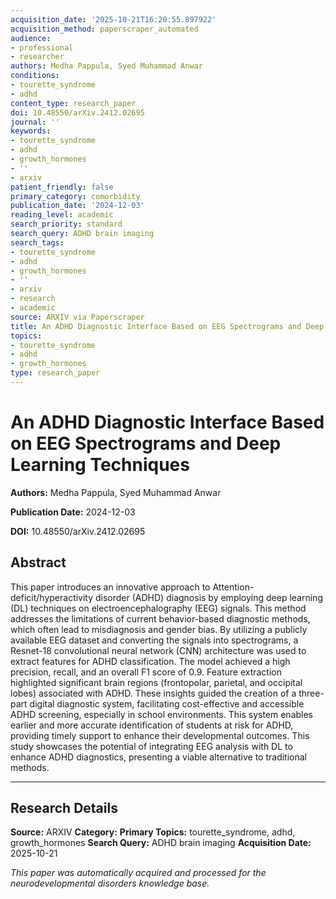 ```yaml
---
acquisition_date: '2025-10-21T16:20:55.897922'
acquisition_method: paperscraper_automated
audience:
- professional
- researcher
authors: Medha Pappula, Syed Muhammad Anwar
conditions:
- tourette_syndrome
- adhd
content_type: research_paper
doi: 10.48550/arXiv.2412.02695
journal: ''
keywords:
- tourette_syndrome
- adhd
- growth_hormones
- ''
- arxiv
patient_friendly: false
primary_category: comorbidity
publication_date: '2024-12-03'
reading_level: academic
search_priority: standard
search_query: ADHD brain imaging
search_tags:
- tourette_syndrome
- adhd
- growth_hormones
- ''
- arxiv
- research
- academic
source: ARXIV via Paperscraper
title: An ADHD Diagnostic Interface Based on EEG Spectrograms and Deep Learning Techniques
topics:
- tourette_syndrome
- adhd
- growth_hormones
type: research_paper
---
```


# An ADHD Diagnostic Interface Based on EEG Spectrograms and Deep Learning Techniques

**Authors:** Medha Pappula, Syed Muhammad Anwar

**Publication Date:** 2024-12-03

**DOI:** 10.48550/arXiv.2412.02695

## Abstract

This paper introduces an innovative approach to Attention-deficit/hyperactivity disorder (ADHD) diagnosis by employing deep learning (DL) techniques on electroencephalography (EEG) signals. This method addresses the limitations of current behavior-based diagnostic methods, which often lead to misdiagnosis and gender bias. By utilizing a publicly available EEG dataset and converting the signals into spectrograms, a Resnet-18 convolutional neural network (CNN) architecture was used to extract features for ADHD classification. The model achieved a high precision, recall, and an overall F1 score of 0.9. Feature extraction highlighted significant brain regions (frontopolar, parietal, and occipital lobes) associated with ADHD. These insights guided the creation of a three-part digital diagnostic system, facilitating cost-effective and accessible ADHD screening, especially in school environments. This system enables earlier and more accurate identification of students at risk for ADHD, providing timely support to enhance their developmental outcomes. This study showcases the potential of integrating EEG analysis with DL to enhance ADHD diagnostics, presenting a viable alternative to traditional methods.

---

## Research Details

**Source:** ARXIV
**Category:** 
**Primary Topics:** tourette_syndrome, adhd, growth_hormones
**Search Query:** ADHD brain imaging
**Acquisition Date:** 2025-10-21

*This paper was automatically acquired and processed for the neurodevelopmental disorders knowledge base.*

